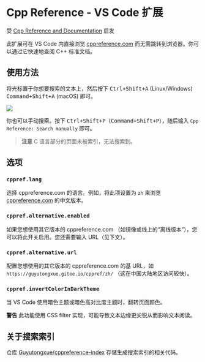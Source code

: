 # Cpp Reference - VS Code 扩展

受 [Cpp Reference and Documentation](https://marketplace.visualstudio.com/items?itemName=FederAndInk.cpp-reference-and-documentation) 启发

此扩展可在 VS Code 内直接浏览 [cppreference.com](https://cppreference.com) 而无需跳转到浏览器。你可以通过它快速地查阅 C++ 标准文档。

## 使用方法

将光标置于你想要搜索的文本上，然后按下 <kbd>Ctrl+Shift+A</kbd> (Linux/Windows) <kbd>Command+Shift+A</kbd> (macOS) 即可。

![](https://s1.ax1x.com/2020/09/02/w9nkKf.gif)

你也可以手动搜索。按下 <kbd>Ctrl+Shift+P</kbd>（<kbd>Command+Shift+P</kbd>），随后输入 `Cpp Reference: Search manually` 即可。

> **注意**
> C 语言部分的页面未被索引，无法搜索到。

## 选项

### `cppref.lang`

选择 cppreference.com 的语言。例如，将此项设置为 `zh` 来浏览 [cppreference.com](https://zh.cppreference.com) 的中文版本。

### `cppref.alternative.enabled`

如果您想使用其它版本的 cppreference.com （如镜像或线上的“离线版本”），您可以将此开关启用。您还需要输入 URL（见下文）。

### `cppref.alternative.url`

配置您想使用的其它版本的 cppreference.com 的基 URL，如 `https://guyutongxue.gitee.io/cppref/zh/` （这在中国大陆地区访问较快）。

### `cppref.invertColorInDarkTheme`

当 VS Code 使用暗色主题或暗色高对比度主题时，翻转页面颜色。

**警告** 此功能使用 CSS filter 实现，可能导致文本边缘更尖锐从而影响文本阅读。

## 关于搜索索引

仓库 [Guyutongxue/cppreference-index](https://github.com/Guyutongxue/cppreference-index) 存储生成搜索索引的相关代码。
